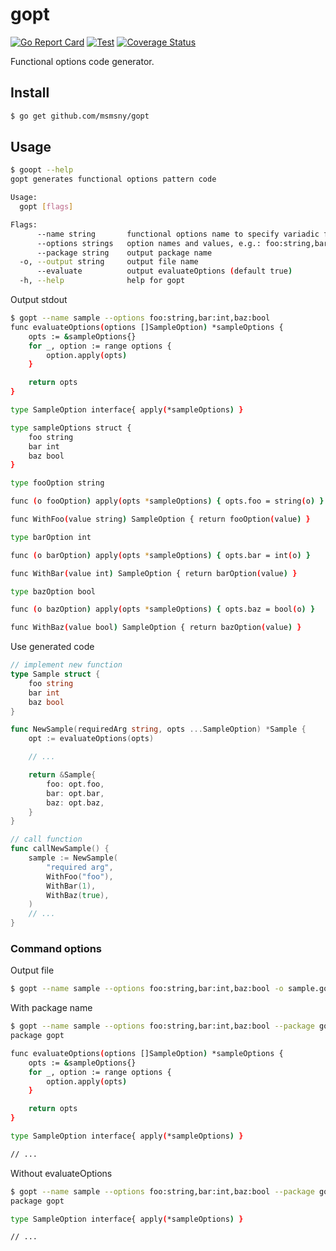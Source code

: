 # gopt

[![Go Report Card](https://goreportcard.com/badge/github.com/msmsny/gopt)](https://goreportcard.com/report/github.com/msmsny/gopt)
[![Test](https://github.com/msmsny/gopt/actions/workflows/test.yml/badge.svg)](https://github.com/msmsny/gopt/actions/workflows/test.yml)
[![Coverage Status](https://coveralls.io/repos/github/msmsny/gopt/badge.svg?branch=master)](https://coveralls.io/github/msmsny/gopt?branch=master)

Functional options code generator.

## Install

```bash
$ go get github.com/msmsny/gopt
```

## Usage

```bash
$ goopt --help
gopt generates functional options pattern code

Usage:
  gopt [flags]

Flags:
      --name string       functional options name to specify variadic functions arguments (required)
      --options strings   option names and values, e.g.: foo:string,bar:int,baz:bool
      --package string    output package name
  -o, --output string     output file name
      --evaluate          output evaluateOptions (default true)
  -h, --help              help for gopt
```

Output stdout

```bash
$ gopt --name sample --options foo:string,bar:int,baz:bool
func evaluateOptions(options []SampleOption) *sampleOptions {
	opts := &sampleOptions{}
	for _, option := range options {
		option.apply(opts)
	}

	return opts
}

type SampleOption interface{ apply(*sampleOptions) }

type sampleOptions struct {
	foo string
	bar int
	baz bool
}

type fooOption string

func (o fooOption) apply(opts *sampleOptions) { opts.foo = string(o) }

func WithFoo(value string) SampleOption { return fooOption(value) }

type barOption int

func (o barOption) apply(opts *sampleOptions) { opts.bar = int(o) }

func WithBar(value int) SampleOption { return barOption(value) }

type bazOption bool

func (o bazOption) apply(opts *sampleOptions) { opts.baz = bool(o) }

func WithBaz(value bool) SampleOption { return bazOption(value) }
```

Use generated code

```go
// implement new function
type Sample struct {
	foo string
	bar int
	baz bool
}

func NewSample(requiredArg string, opts ...SampleOption) *Sample {
	opt := evaluateOptions(opts)

    // ...

	return &Sample{
		foo: opt.foo,
		bar: opt.bar,
		baz: opt.baz,
	}
}

// call function
func callNewSample() {
	sample := NewSample(
		"required arg",
		WithFoo("foo"),
		WithBar(1),
		WithBaz(true),
	)
	// ...
}
```

### Command options

Output file

```bash
$ gopt --name sample --options foo:string,bar:int,baz:bool -o sample.go
```

With package name

```bash
$ gopt --name sample --options foo:string,bar:int,baz:bool --package gopt
package gopt

func evaluateOptions(options []SampleOption) *sampleOptions {
	opts := &sampleOptions{}
	for _, option := range options {
		option.apply(opts)
	}

	return opts
}

type SampleOption interface{ apply(*sampleOptions) }

// ...
```

Without evaluateOptions

```bash
$ gopt --name sample --options foo:string,bar:int,baz:bool --package gopt --evaluate=false
package gopt

type SampleOption interface{ apply(*sampleOptions) }

// ...
```
